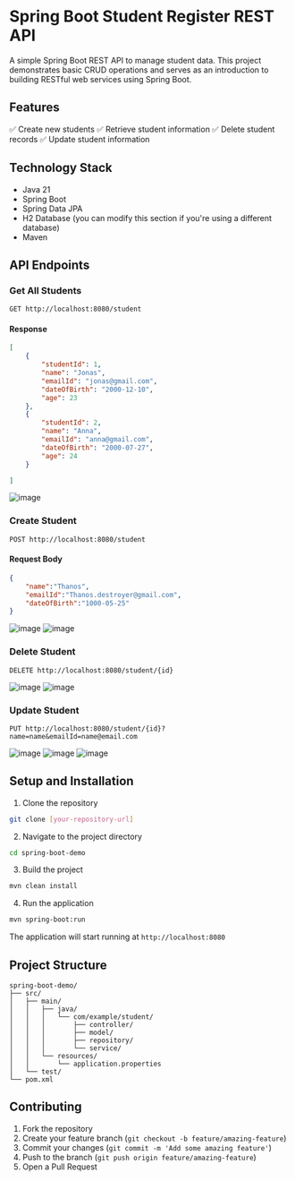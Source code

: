 # Spring Boot Student Register REST API

A simple Spring Boot REST API to manage student data. This project demonstrates basic CRUD operations and serves as an introduction to building RESTful web services using Spring Boot.

## Features

✅ Create new students
✅ Retrieve student information
✅ Delete student records
✅ Update student information

## Technology Stack

- Java 21
- Spring Boot
- Spring Data JPA
- H2 Database (you can modify this section if you're using a different database)
- Maven

## API Endpoints

### Get All Students
```http
GET http://localhost:8080/student
```

#### Response
```json
[
    {
        "studentId": 1,
        "name": "Jonas",
        "emailId": "jonas@gmail.com",
        "dateOfBirth": "2000-12-10",
        "age": 23
    },
    {
        "studentId": 2,
        "name": "Anna",
        "emailId": "anna@gmail.com",
        "dateOfBirth": "2000-07-27",
        "age": 24
    }

]
```

![image](https://github.com/user-attachments/assets/43a5d4ef-8f20-40c9-b79c-046b4e03172e)


### Create Student
```http
POST http://localhost:8080/student
```

#### Request Body
```json
{
    "name":"Thanos",
    "emailId":"Thanos.destroyer@gmail.com",
    "dateOfBirth":"1000-05-25"
}
```

![image](https://github.com/user-attachments/assets/3c3d74ad-1861-411d-bfc9-432509cb13a7)
![image](https://github.com/user-attachments/assets/1982108c-48fb-480e-bfe2-f9442e2b168e)


### Delete Student
```http
DELETE http://localhost:8080/student/{id}
```

![image](https://github.com/user-attachments/assets/d52af46c-6ca4-4e5d-b191-b92e50659246)
![image](https://github.com/user-attachments/assets/c5f567c6-d003-405b-856a-f93653aa7054)


### Update Student
```http
PUT http://localhost:8080/student/{id}?name=name&emailId=name@email.com
```
![image](https://github.com/user-attachments/assets/723c4a88-d9c3-43e9-87e7-4d934b4f01f6)
![image](https://github.com/user-attachments/assets/acb6fa0e-a5e1-43a4-a8b8-4b3c6fdbb414)
![image](https://github.com/user-attachments/assets/277fba76-b6b7-42fc-b23a-c923448201e4)

## Setup and Installation

1. Clone the repository
```bash
git clone [your-repository-url]
```

2. Navigate to the project directory
```bash
cd spring-boot-demo
```

3. Build the project
```bash
mvn clean install
```

4. Run the application
```bash
mvn spring-boot:run
```

The application will start running at `http://localhost:8080`

## Project Structure
```
spring-boot-demo/
├── src/
│   ├── main/
│   │   ├── java/
│   │   │   └── com/example/student/
│   │   │       ├── controller/
│   │   │       ├── model/
│   │   │       ├── repository/
│   │   │       └── service/
│   │   └── resources/
│   │       └── application.properties
│   └── test/
└── pom.xml
```

## Contributing

1. Fork the repository
2. Create your feature branch (`git checkout -b feature/amazing-feature`)
3. Commit your changes (`git commit -m 'Add some amazing feature'`)
4. Push to the branch (`git push origin feature/amazing-feature`)
5. Open a Pull Request
